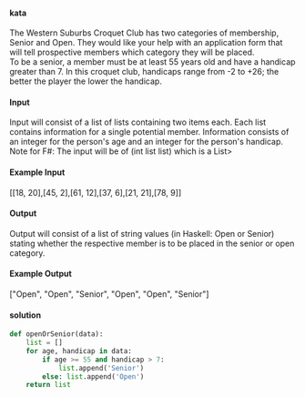 <h4>kata</h4>
The Western Suburbs Croquet Club has two categories of membership, Senior and Open. They would like your help with an application form that will tell prospective members which category they will be placed.
</br>
To be a senior, a member must be at least 55 years old and have a handicap greater than 7. In this croquet club, handicaps range from -2 to +26; the better the player the lower the handicap.
</br>

<h4>Input</h4>
Input will consist of a list of lists containing two items each. Each list contains information for a single potential member. Information consists of an integer for the person's age and an integer for the person's handicap.
</br>
Note for F#: The input will be of (int list list) which is a List>

<h4>Example Input</h4>
[[18, 20],[45, 2],[61, 12],[37, 6],[21, 21],[78, 9]]
</br>

<h4>Output</h4>
Output will consist of a list of string values (in Haskell: Open or Senior) stating whether the respective member is to be placed in the senior or open category.
</br>

<h4>Example Output</h4>
["Open", "Open", "Senior", "Open", "Open", "Senior"]
</br>

<h4>solution</h4>

```python
def openOrSenior(data):
    list = []
    for age, handicap in data:
        if age >= 55 and handicap > 7:
            list.append('Senior')
        else: list.append('Open')
    return list
```


